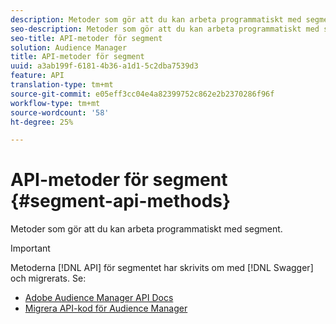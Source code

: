 ```yaml
---
description: Metoder som gör att du kan arbeta programmatiskt med segment.
seo-description: Metoder som gör att du kan arbeta programmatiskt med segment.
seo-title: API-metoder för segment
solution: Audience Manager
title: API-metoder för segment
uuid: a3ab199f-6181-4b36-a1d1-5c2dba7539d3
feature: API
translation-type: tm+mt
source-git-commit: e05eff3cc04e4a82399752c862e2b2370286f96f
workflow-type: tm+mt
source-wordcount: '58'
ht-degree: 25%

---
```



# API-metoder för segment {#segment-api-methods}

Metoder som gör att du kan arbeta programmatiskt med segment.

>[!IMPORTANT]
>
>Metoderna [!DNL API] för segmentet har skrivits om med [!DNL Swagger] och migrerats. Se:
>
>* [Adobe Audience Manager API Docs](https://bank.demdex.com/portal/swagger/index.html)
>* [Migrera API-kod för Audience Manager](../../api/api-swagger-migration.md)